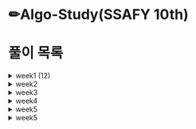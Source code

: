 # ✏Algo-Study(SSAFY 10th)


# 풀이 목록

<details>
<summary>week1 (12)</summary>

- BOJ (6)
  - [x] [크로아티아 알파벳](/algo-study/LKT/BOJ/SILVER/2941/README.md)
  - [x] [색종이2](/algo-study/LKT/BOJ/SILVER/2567/README.md)
  - [x] [색종이](/algo-study/LKT/BOJ/SILVER/2563/README.md)
  - [x] [단어 뒤집기2](/algo-study/LKT/BOJ/SILVER/17413/README.md)
  - [x] [나무 재테크](/algo-study/LKT/BOJ/GOLD/16235/README.md)
  - [x] [설탕 배달](/algo-study/LKT/BOJ/SILVER/2839/README.md)

- SWEA (6)
  - [x] [영준이의 카드 카운팅](/algo-study/LKT/SWEA/D3/4047/README.md)
  - [x] [퍼펙트 셔플](/algo-study/LKT/SWEA/D3/3499/README.md)
  - [x] [패턴 마디의 길이](/algo-study/LKT/SWEA/D2/2007/README.md)
  - [x] [농작물 수확하기](/algo-study/LKT/SWEA/D3/2805/README.md)
  - [x] [테네스의 특별한 소수](/algo-study/LKT/SWEA/D3/4698/README.md)
  - [x] [성공적인 공연기획](/algo-study/LKT/SWEA/D3/4789/README.md)

</details>
<details>
<summary>week2</summary>

- BOJ
  - [x] [아기돼지와 늑대](/algo-study/LKT/BOJ/GOLD/16441/README.md)
  - [x] [신기한 소수](/algo-study/LKT/BOJ/GOLD/2023/README.md)
  - [ ] [아기 상어](/algo-study/LKT/BOJ/GOLD/16236/README.md)
  - [ ] [DNA 비밀번호](/algo-study/LKT/BOJ/SILVER/12891/README.md)
  - [ ] [도영이가 만든 맛있는 음식](/algo-study/LKT/BOJ/SILVER/2961/README.md)
  - [ ] [구간 합 구하기 5](/algo-study/LKT/BOJ/SILVER/11660/README.md)
  - [ ] [암호 만들기](/algo-study/LKT/BOJ/GOLD/1759/README.md)

- SWEA
  - [x] [괄호 짝짓기](/algo-study/LKT/SWEA/D4/1218/README.md)
  - [ ] [암호 생성기](/algo-study/LKT/SWEA/D3/1225/README.md)
  - [ ] [삼성시의 버스 노선](/algo-study/LKT/SWEA/D3/6485/README.md)
  - [ ] [쇠막대기 자르기](/algo-study/LKT/SWEA/D4/5432/README.md)
  - [ ] [의석이의 세로로 말해요](/algo-study/LKT/SWEA/D3/5356/README.md)


</details>
<details>
<summary>week3</summary>

- BOJ
  - [N과 M 1](/algo-study/LKT/BOJ/SILVER/15649/)
  - [N과 M 2](/algo-study/LKT/BOJ/)
  - [치킨 배달](/algo-study/LKT/BOJ/)
  - [설탕 배달](/algo-study/LKT/BOJ/)
  - [역팩토리얼](/algo-study/LKT/BOJ/)
  - [스네이크 버드](/algo-study/LKT/BOJ/)
  - [절대값 힙](/algo-study/LKT/BOJ/)
  - [배열 돌리기3](/algo-study/LKT/BOJ/)
  - [배열 돌리기4](/algo-study/LKT/BOJ/)
  - [요세푸스2](/algo-study/LKT/BOJ/)
  - [요세푸스1](/algo-study/LKT/BOJ/)
  - [탑](/algo-study/LKT/BOJ/)

- SWEA
  - [규영이와 인영이의 카드 게임](/algo-study/LKT/SWEA/)
  - [요리사](/algo-study/LKT/SWEA/)
  - [햄버거 다이어트](/algo-study/LKT/SWEA/)
  - [정사각형 방](/algo-study/LKT/SWEA/)
  - [사칙연산 유효성 검사](/algo-study/LKT/SWEA/)
  - [한빈이와 spot mart](/algo-study/LKT/SWEA/)
  - [암호문 1](/algo-study/LKT/SWEA/)


</details>
<details>
<summary>week4</summary>

- BOJ
  - 

- SWEA
  - 


</details>
<details>
<summary>week5</summary>

- BOJ
  - 

- SWEA
  - 


</details>

</details>
<details>
<summary>week5</summary>

- BOJ
  - [2591. 숫자카드](/algo-study/LKT/BOJ/GOLD/2591/Main_2591.java)
  - [1010. 다리 놓기](/algo-study/LKT/BOJ/SILVER/1010/Main_1010.java)
  - [17070. 파이프 옮기기 1](/algo-study/LKT/BOJ/GOLD/17070/Main_17070.java)
  - [1600. 말이 되고픈 원숭이](/algo-study/LKT/BOJ/GOLD/1600/Main_1600.java)

- SWEA
  - 


</details>
